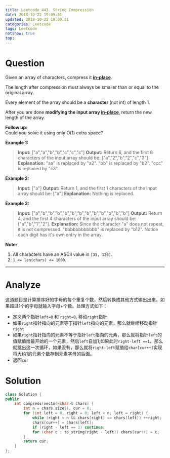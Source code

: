```yaml
---
title: Leetcode 443. String Compression
date: 2018-10-22 19:09:31
updated: 2018-10-22 19:09:31
categories: Leetcode
tags: Leetcode
notshow: true
top:
---
```


# Question

Given an array of characters, compress it  [**in-place**](https://en.wikipedia.org/wiki/In-place_algorithm).

The length after compression must always be smaller than or equal to the original array.

Every element of the array should be a  **character**  (not int) of length 1.

After you are done  **modifying the input array  [in-place](https://en.wikipedia.org/wiki/In-place_algorithm)**, return the new length of the array.

**Follow up:**  
Could you solve it using only O(1) extra space?

**Example 1:**
> **Input:**
> ["a","a","b","b","c","c","c"]
> **Output:**
> Return 6, and the first 6 characters of the input array should be: ["a","2","b","2","c","3"]
> **Explanation:**
> "aa" is replaced by "a2". "bb" is replaced by "b2". "ccc" is replaced by "c3".

**Example 2:**
> **Input:**
> ["a"]
> **Output:**
> Return 1, and the first 1 characters of the input array should be: ["a"]
> **Explanation:**
> Nothing is replaced.

**Example 3:**
>**Input:**
> ["a","b","b","b","b","b","b","b","b","b","b","b","b"]
> **Output:**
> Return 4, and the first 4 characters of the input array should be: ["a","b","1","2"].
> **Explanation:**
> Since the character "a" does not repeat, it is not compressed. "bbbbbbbbbbbb" is replaced by "b12".
> Notice each digit has it's own entry in the array.

**Note:**

1. All characters have an ASCII value in  `[35, 126]`.
2. `1 <= len(chars) <= 1000`.

<!--more-->

------------

# Analyze

这道题目是计算排序好的字母的每个重复个数，然后转换成其他方式输出出来，如果超过1个的字母就输入字母+个数。处理方式如下：

- 定义两个指针`left=0` 和 `right=0`, 移动`right`指针
- 如果`right`指针指向的元素等于指针`left`指向的元素，那么就继续移动指针`right`
- 如果`right`指针指向的元素不等于指针`left`指向的元素，那么就将指针`left`的值赋值给最开始的一个元素，然后`left`自加1;如果此时`right-left ==1`，那么就跳出这一次循环，如果没有，那么就将`right-left`赋值给`char[cur++]`实现将大约1的元素个数存到元素字母的后面。
- 返回`cur`

# Solution

```cpp
class Solution {
public:
    int compress(vector<char>& chars) {
        int n = chars.size(), cur = 0;
        for (int left = 0, right = 0; left < n; left = right) {
            while (right < n && chars[right] == chars[left]) ++right;
            chars[cur++] = chars[left];
            if (right - left == 1) continue;
            for (char c : to_string(right - left)) chars[cur++] = c;
        }
        return cur;
    }
};
```